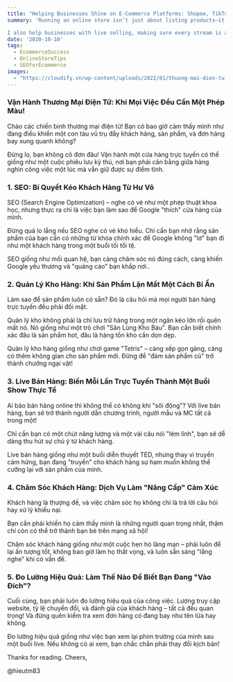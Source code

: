 ```yaml
---
title: "Helping Businesses Shine on E-Commerce Platforms: Shopee, TikTok, Lazada, and More!"
summary: 'Running an online store isn’t just about listing products—it’s about making them stand out! With experience supporting businesses on Shopee, TikTok, Lazada, and more, I specialize in SEO optimization, crafting engaging product content, and improving visuals. From enhancing product images to creating compelling videos, I ensure your store attracts attention and converts views into sales.

I also help businesses with live selling, making sure every stream is a chance to engage customers and boost sales. Let’s work together to make your e-commerce store unmissable!'
date: '2020-10-10'
tags:
  - EcommerceSuccess
  - OnlineStoreTips
  - SEOforEcommerce
images:
  - "https://cloudify.vn/wp-content/uploads/2022/01/thuong-mai-dien-tu.png"
---
```


### Vận Hành Thương Mại Điện Tử: Khi Mọi Việc Đều Cần Một Phép Màu!

Chào các chiến binh thương mại điện tử!
Bạn có bao giờ cảm thấy mình như đang điều khiển một con tàu vũ trụ đầy khách hàng, sản phẩm, và đơn hàng bay xung quanh không?

Đừng lo, bạn không cô đơn đâu!
Vận hành một cửa hàng trực tuyến có thể giống như một cuộc phiêu lưu kỳ thú, nơi bạn phải cân bằng giữa hàng nghìn công việc một lúc mà vẫn giữ được sự điềm tĩnh.


### 1. SEO: Bí Quyết Kéo Khách Hàng Từ Hư Vô

SEO (Search Engine Optimization) – nghe có vẻ như một phép thuật khoa học, nhưng thực ra chỉ là việc bạn làm sao để Google "thích" cửa hàng của mình.

Đừng quá lo lắng nếu SEO nghe có vẻ khó hiểu. Chỉ cần bạn nhớ rằng sản phẩm của bạn cần có những từ khóa chính xác để Google không "lơ" bạn đi như một khách hàng trong một buổi tối tồi tệ.

SEO giống như mối quan hệ, bạn càng chăm sóc nó đúng cách, càng khiến Google yêu thương và "quảng cáo" bạn khắp nơi..


### 2. Quản Lý Kho Hàng: Khi Sản Phẩm Lặn Mất Một Cách Bí Ẩn

Làm sao để sản phẩm luôn có sẵn? Đó là câu hỏi mà mọi người bán hàng trực tuyến đều phải đối mặt.

Quản lý kho không phải là chỉ lưu trữ hàng trong một ngăn kéo lớn rồi quên mất nó. Nó giống như một trò chơi "Săn Lùng Kho Báu". Bạn cần biết chính xác đâu là sản phẩm hot, đâu là hàng tồn kho cần dọn dẹp.

Quản lý kho hàng giống như chơi game "Tetris" – càng xếp gọn gàng, càng có thêm không gian cho sản phẩm mới. Đừng để "đám sản phẩm cũ" trở thành chướng ngại vật!


### 3. Live Bán Hàng: Biến Mỗi Lần Trực Tuyến Thành Một Buổi Show Thực Tế

Ai bảo bán hàng online thì không thể có không khí "sôi động"? Với live bán hàng, bạn sẽ trở thành người dẫn chương trình, người mẫu và MC tất cả trong một!

Chỉ cần bạn có một chút năng lượng và một vài câu nói "lém lỉnh", bạn sẽ dễ dàng thu hút sự chú ý từ khách hàng.

Live bán hàng giống như một buổi diễn thuyết TED, nhưng thay vì truyền cảm hứng, bạn đang "truyền" cho khách hàng sự ham muốn không thể cưỡng lại với sản phẩm của mình.


### 4. Chăm Sóc Khách Hàng: Dịch Vụ Làm "Nâng Cấp" Cảm Xúc

Khách hàng là thượng đế, và việc chăm sóc họ không chỉ là trả lời câu hỏi hay xử lý khiếu nại.

Bạn cần phải khiến họ cảm thấy mình là những người quan trọng nhất, thậm chí còn có thể trở thành bạn bè trên mạng xã hội!

Chăm sóc khách hàng giống như một cuộc hẹn hò lãng mạn – phải luôn để lại ấn tượng tốt, không bao giờ làm họ thất vọng, và luôn sẵn sàng "lắng nghe" khi có vấn đề.


### 5. Đo Lường Hiệu Quả: Làm Thế Nào Để Biết Bạn Đang "Vào Đích"?

Cuối cùng, bạn phải luôn đo lường hiệu quả của công việc. Lượng truy cập website, tỷ lệ chuyển đổi, và đánh giá của khách hàng – tất cả đều quan trọng! Và đừng quên kiểm tra xem đơn hàng có đang bay như tên lửa hay không.

Đo lường hiệu quả giống như việc bạn xem lại phim trường của mình sau một buổi live. Nếu không có ai xem, bạn chắc chắn phải thay đổi kịch bản!



Thanks for reading. Cheers,

@hieutm83
